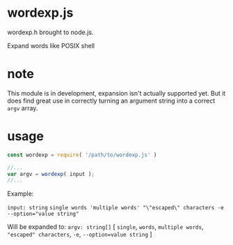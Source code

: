 # wordexp.js
wordexp.h brought to node.js.

Expand words like POSIX shell

# note
This module is in development, expansion isn't actually supported yet. But it does find great use in correctly turning an argument string into a correct `argv` array.

# usage

```js
const wordexp = require( '/path/to/wordexp.js' )

//...
var argv = wordexp( input ); 
//...
```

Example:

`input: string`   `single words 'multiple words' "\"escaped\" characters -e --option="value string"`

Will be expanded to:
`argv: string[]`  \[ `single`, `words`, `multiple words`, `"escaped" characters`, `-e`, `--option=value string` ]
